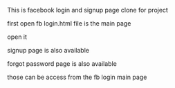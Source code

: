 This is facebook login and signup page clone for project

first open fb login.html file is the main page

open it 

signup page is also available

forgot password page is also available 

those can be access from the fb login main page 

